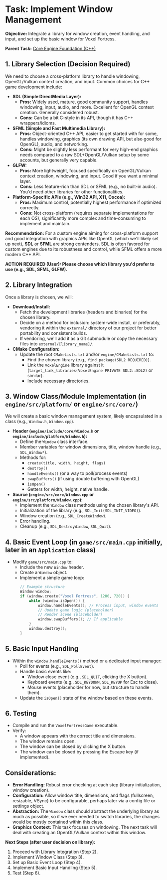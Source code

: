 # Task: Implement Window Management

**Objective:** Integrate a library for window creation, event handling, and input, and set up the basic window for Voxel Fortress.

**Parent Task:** [Core Engine Foundation (C++)](../CURRENT_TODO.md)

## 1. Library Selection (Decision Required)

We need to choose a cross-platform library to handle windowing, OpenGL/Vulkan context creation, and input. Common choices for C++ game development include:

*   **SDL (Simple DirectMedia Layer):**
    *   **Pros:** Widely used, mature, good community support, handles windowing, input, audio, and more. Excellent for OpenGL context creation. Generally considered robust.
    *   **Cons:** Can be a bit C-style in its API, though it has C++ wrappers/idioms.
*   **SFML (Simple and Fast Multimedia Library):**
    *   **Pros:** Object-oriented C++ API, easier to get started with for some, handles windowing, graphics (its own drawing API, but also good for OpenGL), audio, and networking.
    *   **Cons:** Might be slightly less performant for very high-end graphics needs compared to a raw SDL+OpenGL/Vulkan setup by some accounts, but generally very capable.
*   **GLFW:**
    *   **Pros:** More lightweight, focused specifically on OpenGL/Vulkan context creation, windowing, and input. Good if you want a minimal layer.
    *   **Cons:** Less feature-rich than SDL or SFML (e.g., no built-in audio). You'd need other libraries for other functionalities.
*   **Platform-Specific APIs (e.g., Win32 API, X11, Cocoa):**
    *   **Pros:** Maximum control, potentially highest performance if optimized correctly.
    *   **Cons:** Not cross-platform (requires separate implementations for each OS), significantly more complex and time-consuming to implement and maintain.

**Recommendation:** For a custom engine aiming for cross-platform support and good integration with graphics APIs like OpenGL (which we'll likely set up next), **SDL** or **SFML** are strong contenders. SDL is often favored for custom engines due to its robustness and control, while SFML offers a more modern C++ API.

**ACTION REQUIRED (User): Please choose which library you'd prefer to use (e.g., SDL, SFML, GLFW).**

## 2. Library Integration

Once a library is chosen, we will:

*   **Download/Install:**
    *   Fetch the development libraries (headers and binaries) for the chosen library.
    *   Decide on a method for inclusion: system-wide install, or preferably, vendoring it within the `external/` directory of our project for better portability and consistent builds.
    *   If vendoring, we'll add it as a Git submodule or copy the necessary files into `external/[library_name]/`.
*   **CMake Configuration:**
    *   Update the root `CMakeLists.txt` and/or `engine/CMakeLists.txt` to:
        *   Find the chosen library (e.g., `find_package(SDL2 REQUIRED)`).
        *   Link the `VoxelEngine` library against it (`target_link_libraries(VoxelEngine PRIVATE SDL2::SDL2)` or similar).
        *   Include necessary directories.

## 3. Window Class/Module Implementation (in `engine/src/platform/` or `engine/src/core/`)

We will create a basic window management system, likely encapsulated in a class (e.g., `Window.h`, `Window.cpp`).

*   **Header (`engine/include/core/Window.h` or `engine/include/platform/Window.h`):**
    *   Define the `Window` class interface.
    *   Member variables for window dimensions, title, window handle (e.g., `SDL_Window*`).
    *   Methods for:
        *   `create(title, width, height, flags)`
        *   `destroy()`
        *   `handleEvents()` (or a way to poll/process events)
        *   `swapBuffers()` (if using double buffering with OpenGL)
        *   `isOpen()`
        *   Getters for width, height, native handle.
*   **Source (`engine/src/core/Window.cpp` or `engine/src/platform/Window.cpp`):**
    *   Implement the `Window` class methods using the chosen library's API.
    *   Initialization of the library (e.g., `SDL_Init(SDL_INIT_VIDEO)`).
    *   Window creation (e.g., `SDL_CreateWindow`).
    *   Error handling.
    *   Cleanup (e.g., `SDL_DestroyWindow`, `SDL_Quit`).

## 4. Basic Event Loop (in `game/src/main.cpp` initially, later in an `Application` class)

*   Modify `game/src/main.cpp` to:
    *   Include the new `Window` header.
    *   Create a `Window` object.
    *   Implement a simple game loop:
        ```cpp
        // Example structure
        Window window;
        if (window.create("Voxel Fortress", 1280, 720)) {
            while (window.isOpen()) {
                window.handleEvents(); // Process input, window events
                // Update game logic (placeholder)
                // Render scene (placeholder)
                window.swapBuffers(); // If applicable
            }
            window.destroy();
        }
        ```

## 5. Basic Input Handling

*   Within the `window.handleEvents()` method or a dedicated input manager:
    *   Poll for events (e.g., `SDL_PollEvent`).
    *   Handle basic events like:
        *   Window close event (e.g., `SDL_QUIT`, clicking the X button).
        *   Keyboard events (e.g., `SDL_KEYDOWN`, `SDL_KEYUP` for Esc to close).
        *   Mouse events (placeholder for now, but structure to handle them).
    *   Update the `isOpen()` state of the window based on these events.

## 6. Testing

*   Compile and run the `VoxelFortressGame` executable.
*   Verify:
    *   A window appears with the correct title and dimensions.
    *   The window remains open.
    *   The window can be closed by clicking the X button.
    *   The window can be closed by pressing the Escape key (if implemented).

## Considerations:

*   **Error Handling:** Robust error checking at each step (library initialization, window creation).
*   **Configuration:** Allow window title, dimensions, and flags (fullscreen, resizable, VSync) to be configurable, perhaps later via a config file or settings object.
*   **Abstraction:** The `Window` class should abstract the underlying library as much as possible, so if we ever needed to switch libraries, the changes would be mostly contained within this class.
*   **Graphics Context:** This task focuses on windowing. The next task will deal with creating an OpenGL/Vulkan context within this window.

**Next Steps (after user decision on library):**
1.  Proceed with Library Integration (Step 2).
2.  Implement Window Class (Step 3).
3.  Set up Basic Event Loop (Step 4).
4.  Implement Basic Input Handling (Step 5).
5.  Test (Step 6).

